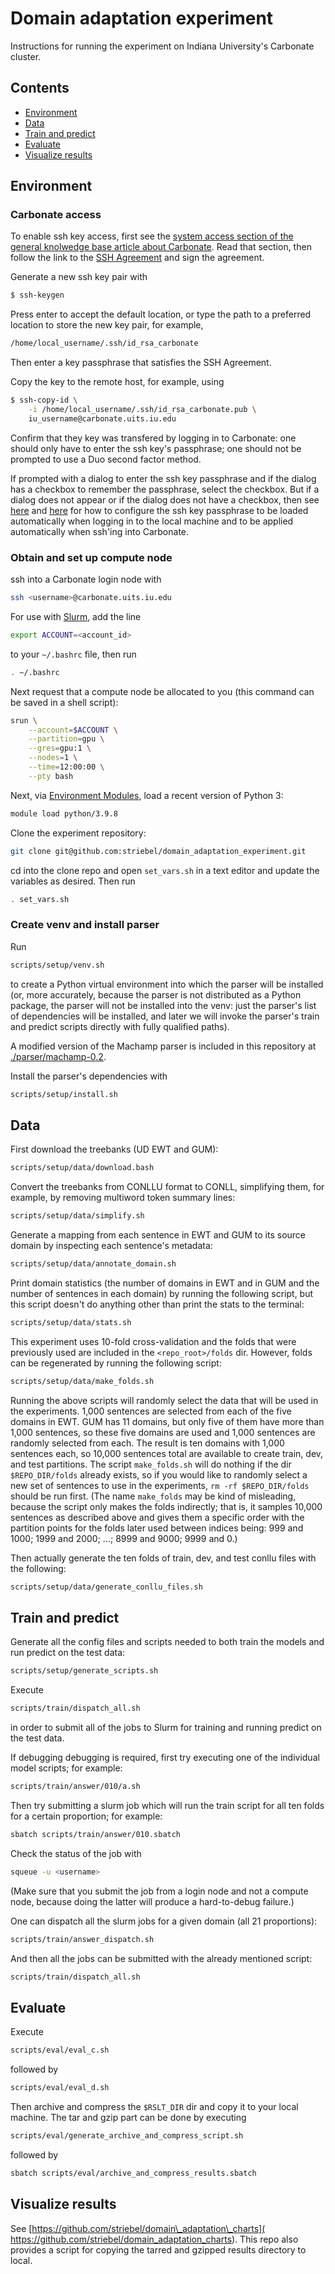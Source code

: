 # Domain adaptation experiment

Instructions for running the experiment on Indiana University's
Carbonate cluster.

## Contents

* <a href='#environment'>Environment</a>
* <a href='#data'>Data</a>
* <a href='#train-and-predict'>Train and predict</a>
* <a href='#evaluate'>Evaluate</a>
* <a href='#visualize-results'>Visualize results</a>

<h2 id='environment'>Environment</h2>

### Carbonate access

To enable ssh key access, first see the
[system access section of the general knolwedge base
article about Carbonate](https://kb.iu.edu/d/aolp#access).
Read that section, then follow the link to the
[SSH Agreement](https://hpceverywhere.iu.edu/forms/agree)
and sign the agreement.

Generate a new ssh key pair with 
```sh
$ ssh-keygen
```
Press enter to accept the default location, or type
the path to a preferred location to store the new
key pair, for example,
```sh
/home/local_username/.ssh/id_rsa_carbonate
```
Then enter a key passphrase that satisfies the
SSH Agreement.

Copy the key to the remote host, for example, using
```sh
$ ssh-copy-id \
    -i /home/local_username/.ssh/id_rsa_carbonate.pub \
    iu_username@carbonate.uits.iu.edu
```

Confirm that they key was transfered by logging in to Carbonate:
one should only have to enter the ssh key's passphrase;
one should not be prompted to use a Duo second factor
method.

If prompted with a dialog to enter the ssh key passphrase
and if the dialog has a checkbox to remember the passphrase,
select the checkbox.
But if a dialog does not appear or if the dialog does not have
a checkbox, then see
[here](https://superuser.com/a/990447) and
[here](https://unix.stackexchange.com/a/571744)
for how to configure the ssh key passphrase to
be loaded automatically when logging in to the local machine
and to be applied automatically when
ssh'ing into Carbonate.

### Obtain and set up compute node

ssh into a Carbonate login node with
```sh
ssh <username>@carbonate.uits.iu.edu
```

For use with [Slurm](https://en.wikipedia.org/wiki/Slurm_Workload_Manager),
add the line
```sh
export ACCOUNT=<account_id>
```
to your `~/.bashrc` file, then run
```sh
. ~/.bashrc
```

Next request that a compute node be allocated to you
(this command can be saved in a shell script):
```sh
srun \
    --account=$ACCOUNT \
    --partition=gpu \
    --gres=gpu:1 \
    --nodes=1 \
    --time=12:00:00 \
    --pty bash
```

Next, via
[Environment Modules](https://en.wikipedia.org/wiki/Environment_Modules_(software)),
load a recent version of Python 3:
```sh
module load python/3.9.8
```

Clone the experiment repository:
```sh
git clone git@github.com:striebel/domain_adaptation_experiment.git
```

cd into the clone repo and
open `set_vars.sh` in a text editor and update the variables
as desired. Then run
```sh
. set_vars.sh
```

### Create venv and install parser

Run
```sh
scripts/setup/venv.sh
```
to create a Python virtual environment into which the parser will be installed
(or, more accurately, because the parser is not distributed as a Python package,
the parser will not be installed into the venv: just the parser's list of
dependencies will be installed, and later we will invoke the parser's train and
predict scripts directly with fully qualified paths).

A modified version of the Machamp parser is included in this repository at
[./parser/machamp-0.2](./parser/machamp-0.2).

Install the parser's dependencies with
```sh
scripts/setup/install.sh
```

<h2 id='data'>Data</h2>

First download the treebanks (UD EWT and GUM):
```sh
scripts/setup/data/download.bash
```

Convert the treebanks from CONLLU format to CONLL, simplifying them, for example,
by removing multiword token summary lines:
```sh
scripts/setup/data/simplify.sh
```

Generate a mapping from each sentence in EWT and GUM to its source domain
by inspecting each sentence's metadata:
```sh
scripts/setup/data/annotate_domain.sh
```

Print domain statistics (the number of domains in EWT and in GUM and the
number of sentences in each domain) by running the following script, but this script
doesn't do anything other than print the stats to the terminal:
```sh
scripts/setup/data/stats.sh
```

This experiment uses 10-fold cross-validation and the folds that were previously used
are included in the `<repo_root>/folds` dir.
However, folds can be regenerated by running the following script:
```sh
scripts/setup/data/make_folds.sh
```
Running the above scripts will 
randomly select the data that will be used in the experiments.
1,000 sentences are selected from each of the five domains in EWT.
GUM has 11 domains, but only five of them have more than 1,000
sentences, so these five domains are used and 1,000 sentences are
randomly selected from each.
The result is ten domains with 1,000 sentences each,
so 10,000 sentences
total are available to create train, dev, and test partitions.
The script `make_folds.sh` will do nothing if the dir
`$REPO_DIR/folds` already exists, so if you would like to randomly
select a new set of sentences to use in the experiments,
`rm -rf $REPO_DIR/folds` should be run first.
(The name `make_folds` may be kind of misleading, because
the script only makes the folds indirectly; that is,
it samples 10,000 sentences as described above and gives them
a specific order with the partition points for the folds later
used between indices being:
999 and 1000; 1999 and 2000; ...; 8999 and 9000; 9999 and 0.)

Then actually generate the ten folds of train, dev, and test conllu files with
the following:
```sh
scripts/setup/data/generate_conllu_files.sh
```

<h2 id='train-and-predict'>Train and predict</h2>

Generate all the config files and scripts needed to both train the models and
run predict on the test data:
```sh
scripts/setup/generate_scripts.sh
```

Execute
```sh
scripts/train/dispatch_all.sh
```
in order to submit all of the jobs to Slurm for training and running predict
on the test data.

If debugging debugging is required, first try executing one of the individual
model scripts; for example:
```sh
scripts/train/answer/010/a.sh
```

Then try submitting a slurm job which will run the train script for all ten
folds for a certain proportion; for example:
```sh
sbatch scripts/train/answer/010.sbatch
```

Check the status of the job with
```sh
squeue -u <username>
```
(Make sure that you submit the job from a login node and not a compute
node, because doing the latter will produce a hard-to-debug failure.)

One can dispatch all the slurm jobs for a given domain (all 21 proportions):
```sh
scripts/train/answer_dispatch.sh
```

And then all the jobs can be submitted with the already mentioned script:
```sh
scripts/train/dispatch_all.sh
```

<h2 id='evaluate'>Evaluate</h2>

Execute
```sh
scripts/eval/eval_c.sh
```
followed by
```sh
scripts/eval/eval_d.sh
```

Then archive and compress the `$RSLT_DIR` dir and copy it to your local
machine.
The tar and gzip part can be done by executing
```sh
scripts/eval/generate_archive_and_compress_script.sh
```
followed by
```sh
sbatch scripts/eval/archive_and_compress_results.sbatch
```

<h2 id='visualize-results'>Visualize results</h2>

See [https://github.com/striebel/domain\_adaptation\_charts](
https://github.com/striebel/domain_adaptation_charts).
This repo also provides a script for copying the tarred and gzipped
results directory to local.
